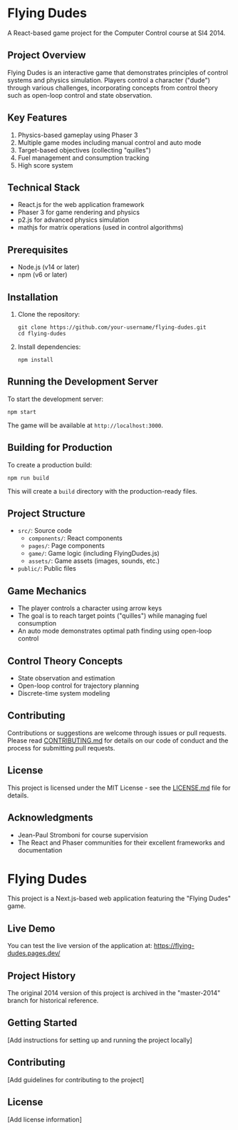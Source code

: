 # Flying Dudes

A React-based game project for the Computer Control course at SI4 2014.

## Project Overview

Flying Dudes is an interactive game that demonstrates principles of control systems and physics simulation. Players control a character ("dude") through various challenges, incorporating concepts from control theory such as open-loop control and state observation.

## Key Features

1. Physics-based gameplay using Phaser 3
2. Multiple game modes including manual control and auto mode
3. Target-based objectives (collecting "quilles")
4. Fuel management and consumption tracking
5. High score system

## Technical Stack

- React.js for the web application framework
- Phaser 3 for game rendering and physics
- p2.js for advanced physics simulation
- mathjs for matrix operations (used in control algorithms)

## Prerequisites

- Node.js (v14 or later)
- npm (v6 or later)

## Installation

1. Clone the repository:
   ```
   git clone https://github.com/your-username/flying-dudes.git
   cd flying-dudes
   ```

2. Install dependencies:
   ```
   npm install
   ```

## Running the Development Server

To start the development server:

```
npm start
```

The game will be available at `http://localhost:3000`.

## Building for Production

To create a production build:

```
npm run build
```

This will create a `build` directory with the production-ready files.

## Project Structure

- `src/`: Source code
  - `components/`: React components
  - `pages/`: Page components
  - `game/`: Game logic (including FlyingDudes.js)
  - `assets/`: Game assets (images, sounds, etc.)
- `public/`: Public files

## Game Mechanics

- The player controls a character using arrow keys
- The goal is to reach target points ("quilles") while managing fuel consumption
- An auto mode demonstrates optimal path finding using open-loop control

## Control Theory Concepts

- State observation and estimation
- Open-loop control for trajectory planning
- Discrete-time system modeling

## Contributing

Contributions or suggestions are welcome through issues or pull requests. Please read [CONTRIBUTING.md](CONTRIBUTING.md) for details on our code of conduct and the process for submitting pull requests.

## License

This project is licensed under the MIT License - see the [LICENSE.md](LICENSE.md) file for details.

## Acknowledgments

- Jean-Paul Stromboni for course supervision
- The React and Phaser communities for their excellent frameworks and documentation
# Flying Dudes

This project is a Next.js-based web application featuring the "Flying Dudes" game.

## Live Demo

You can test the live version of the application at: https://flying-dudes.pages.dev/

## Project History

The original 2014 version of this project is archived in the "master-2014" branch for historical reference.

## Getting Started

[Add instructions for setting up and running the project locally]

## Contributing

[Add guidelines for contributing to the project]

## License

[Add license information]
